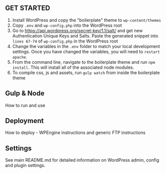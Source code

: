 ## GET STARTED
1. Install WordPress and copy the "boilerplate" theme to `wp-content/themes`
2. Copy `.env` and `wp-config.php` into the WordPress root
3. Go to https://api.wordpress.org/secret-key/1.1/salt/ and get new Authentication Unique Keys and Salts. Paste the generated snippet into `lines 67-74` of `wp-config.php` in the WordPress root
4. Change the variables in the `.env` folder to match your local development settings. Once you have changed the variables, you will need to `restart apache`.
5. From the command line, navigate to the boilerplate theme and run `npm install`.  This will install all of the associated node modules.
6. To compile css, js and assets, run `gulp watch` from inside the boilerplate theme

## Gulp & Node
How to run and use

## Deployment
How to deploy - WPEngine instructions and generic FTP instructions

## Settings
See main README.md for detailed information on WordPress admin, config  and plugin settings.
